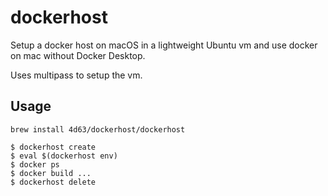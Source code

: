 # dockerhost

Setup a docker host on macOS in a lightweight Ubuntu vm and use docker on mac without Docker Desktop.

Uses multipass to setup the vm.

## Usage

```
brew install 4d63/dockerhost/dockerhost
```

```
$ dockerhost create
$ eval $(dockerhost env)
$ docker ps
$ docker build ...
$ dockerhost delete
```